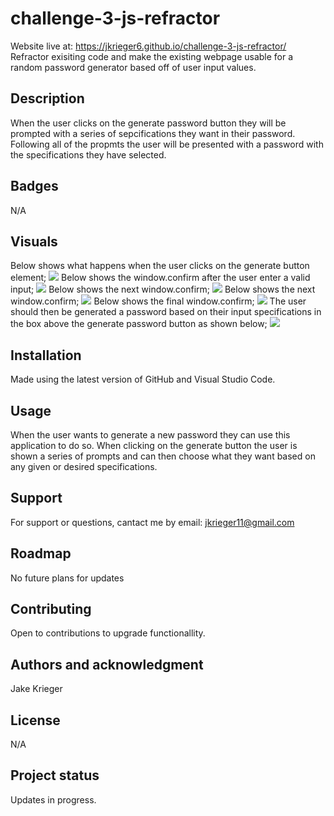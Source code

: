 # challenge-3-js-refractor
Website live at: https://jkrieger6.github.io/challenge-3-js-refractor/
Refractor exisiting code and make the existing webpage usable for a random password generator based off of user input values.

## Description
When the user clicks on the generate password button they will be prompted with a series of sepcifications they want in their password. Following all of the propmts the user will be presented with a password with the specifications they have selected.
## Badges
N/A

## Visuals
Below shows what happens when the user clicks on the generate button element;
<img src="/Users/jacobkrieger/bootcamp/challenges/challenge-3/assets/Screenshot 2023-03-11 at 12.35.51 PM copy.jpg">
Below shows the window.confirm after the user enter a valid input;
<img src="/Users/jacobkrieger/bootcamp/challenges/challenge-3/assets/Screenshot 2023-03-12 at 2.08.09 PM.jpg">
Below shows the next window.confirm;
<img src="/Users/jacobkrieger/bootcamp/challenges/challenge-3/assets/Screenshot 2023-03-12 at 2.12.45 PM.jpg">
Below shows the next window.confirm;
<img src="/Users/jacobkrieger/bootcamp/challenges/challenge-3/assets/Screenshot 2023-03-12 at 2.13.57 PM.jpg">
Below shows the final window.confirm;
<img src="/Users/jacobkrieger/bootcamp/challenges/challenge-3/assets/Screenshot 2023-03-12 at 2.15.24 PM.jpg">
The user should then be generated a password based on their input specifications in the box above the generate password button as shown below;
<img src="/Users/jacobkrieger/bootcamp/challenges/challenge-3/assets/Screenshot 2023-03-12 at 2.17.36 PM.jpg">


## Installation
Made using the latest version of GitHub and Visual Studio Code.

## Usage
When the user wants to generate a new password they can use this application to do so. When clicking on the generate button the user is shown a series of prompts and can then choose what they want based on any given or desired specifications.

## Support
For support or questions, cantact me by email: jkrieger11@gmail.com

## Roadmap
No future plans for updates

## Contributing
Open to contributions to upgrade functionallity.

## Authors and acknowledgment
Jake Krieger

## License
N/A

## Project status
Updates in progress.
